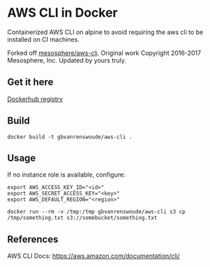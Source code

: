 # AWS CLI in Docker

Containerized AWS CLI on alpine to avoid requiring the aws cli to be installed on CI machines.

Forked off [mesosphere/aws-cli](https://github.com/mesosphere/aws-cli).
Original work Copyright 2016-2017 Mesosphere, Inc.
Updated by yours truly.

## Get it here
[Dockerhub registry](https://hub.docker.com/r/gbvanrenswoude/aws-cli/)

## Build

```
docker build -t gbvanrenswoude/aws-cli .
```

## Usage

If no instance role is available, configure:

```
export AWS_ACCESS_KEY_ID="<id>"
export AWS_SECRET_ACCESS_KEY="<key>"
export AWS_DEFAULT_REGION="<region>"
```

```
docker run --rm -v /tmp:/tmp gbvanrenswoude/aws-cli s3 cp /tmp/something.txt s3://somebucket/something.txt
```

## References

AWS CLI Docs: https://aws.amazon.com/documentation/cli/
